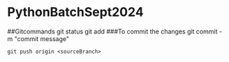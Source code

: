 # PythonBatchSept2024


##Gitcommands
    git status
    git add <filename>
###To commit the changes
    git commit -m "commit message"

    git push origin <sourceBranch>
    

